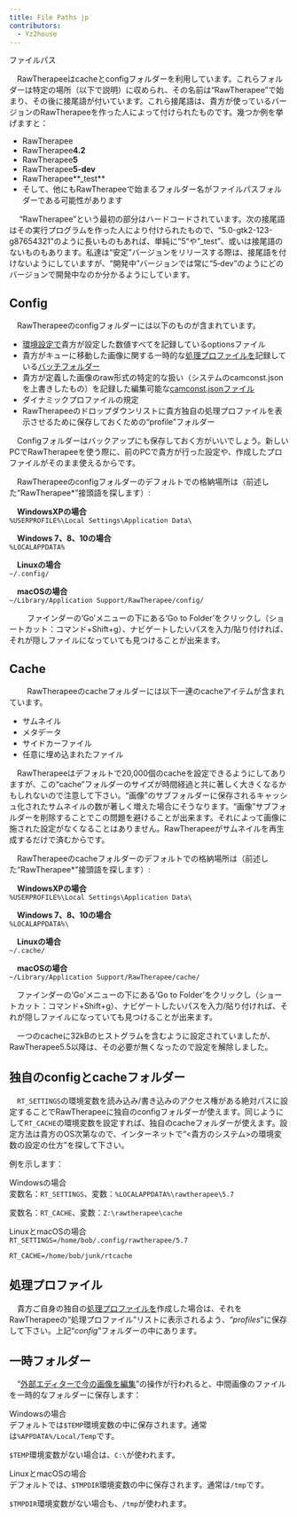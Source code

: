 ```yaml
---
title: File Paths jp
contributors:
  - Yz2house
---
```


<div class="pagetitle">

ファイルパス

</div>

　RawTherapeeはcacheとconfigフォルダーを利用しています。これらフォルダーは特定の場所（以下で説明）に収められ、その名前は“RawTherapee”で始まり、その後に接尾語が付いています。これら接尾語は、貴方が使っているバージョンのRawTherapeeを作った人によって付けられたものです。幾つか例を挙げますと：

- RawTherapee
- RawTherapee**4.2**
- RawTherapee**5**
- RawTherapee**5-dev**
- RawTherapee**_test**
- そして、他にもRawTherapeeで始まるフォルダー名がファイルパスフォルダーである可能性があります

　
“RawTherapee”という最初の部分はハードコードされています。次の接尾語はその実行プログラムを作った人により付けられたもので、“5.0-gtk2-123-g87654321”のように長いものもあれば、単純に”5“や”_test”、或いは接尾語のないものもあります。私達は“安定”バージョンをリリースする際は、接尾語を付けないようにしていますが、“開発中”バージョンでは常に“5‐dev”のようにどのバージョンで開発中なのか分かるようにしています。

## Config

　RawTherapeeのconfigフォルダーには以下のものが含まれています。

- [環境設定で](Preferences/jp.md)貴方が設定した数値すべてを記録しているoptionsファイル
- 貴方がキューに移動した画像に関する一時的な[処理プロファイルを](Sidecar_Files_-_Processing_Profiles.md)記録している[バッチフォルダー](The_Batch_Queue.md)
- 貴方が定義した画像のraw形式の特定的な扱い（システムのcamconst.jsonを上書きしたもの）を記録した編集可能な[camconst.jsonファイル](Adding_Support_for_New_Raw_Formats.md)
- ダイナミックプロファイルの規定
- RawTherapeeのドロップダウンリストに貴方独自の処理プロファイルを表示させるために保存しておくための“profile”フォルダー

　Configフォルダーはバックアップにも保存しておく方がいいでしょう。新しいPCでRawTherapeeを使う際に、前のPCで貴方が行った設定や、作成したプロファイルがそのまま使えるからです。

　RawTherapeeのconfigフォルダーのデフォルトでの格納場所は（前述した“RawTherapee\*”接頭語を探します）:

　**WindowsXPの場合**  
`%USERPROFILE%\Local Settings\Application Data\`

　**Windows 7、8、10の場合**  
`%LOCALAPPDATA%`

　**Linuxの場合**  
`~/.config/`

　**macOSの場合**  
`~/Library/Application Support/RawTherapee/config/`

　 　ファインダーの‘Go’メニューの下にある‘Go to
Folder’をクリックし（ショートカット：コマンド+Shift+g）、ナビゲートしたいパスを入力/貼り付ければ、それが隠しファイルになっていても見つけることが出来ます。

## Cache

　
　RawTherapeeのcacheフォルダーには以下一連のcacheアイテムが含まれています。

- サムネイル
- メタデータ
- サイドカーファイル
- 任意に埋め込まれたファイル

　RawTherapeeはデフォルトで20,000個のcacheを設定できるようにしてありますが、この“cache”フォルダーのサイズが時間経過と共に著しく大きくなるかもしれないので注意して下さい。“画像”のサブフォルダーに保存されるキャッシュ化されたサムネイルの数が著しく増えた場合にそうなります。“画像”サブフォルダーを削除することでこの問題を避けることが出来ます。それによって画像に施された設定がなくなることはありません。RawTherapeeがサムネイルを再生成するだけで済むからです。

　RawTherapeeのcacheフォルダーのデフォルトでの格納場所は（前述した“RawTherapee\*”接頭語を探します）:

　**WindowsXPの場合**  
`%USERPROFILE%\Local Settings\Application Data\`

　**Windows 7、8、10の場合**  
`%LOCALAPPDATA%\`

　**Linuxの場合**  
`~/.cache/`

　**macOSの場合**  
`~/Library/Application Support/RawTherapee/cache/`

　ファインダーの‘Go’メニューの下にある‘Go to
Folder’をクリックし（ショートカット：コマンド+Shift+g）、ナビゲートしたいパスを入力/貼り付ければ、それが隠しファイルになっていても見つけることが出来ます。

　一つのcacheに32kBのヒストグラムを含むように設定されていましたが、RawTherapee5.5以降は、その必要が無くなったので設定を解除しました。

## 独自のconfigとcacheフォルダー

　`RT_SETTINGS`の環境変数を読み込み/書き込みのアクセス権がある絶対パスに設定することでRawTherapeeに独自のconfigフォルダーが使えます。同じようにして`RT_CACHE`の環境変数を設定すれば、独自のcacheフォルダーが使えます。設定方法は貴方のOS次第なので、インターネットで“<貴方のシステム>の環境変数の設定の仕方”を探して下さい。

例を示します：

Windowsの場合  
変数名：`RT_SETTINGS`、変数：`%LOCALAPPDATA%\rawtherapee\5.7`

変数名：`RT_CACHE`、変数：`Z:\rawtherapee\cache`

LinuxとmacOSの場合  
`RT_SETTINGS=/home/bob/.config/rawtherapee/5.7`

`RT_CACHE=/home/bob/junk/rtcache`

## 処理プロファイル

　貴方ご自身の独自の[処理プロファイルを](Sidecar_Files_-_Processing_Profiles/jp#サイドカーファイル‐処理プロファイル.md)作成した場合は、それをRawTherapeeの“処理プロファイル”リストに表示されるよう、“*profiles*”に保存して下さい。上記“*config*”フォルダーの中にあります。

## 一時フォルダー

　“[外部エディターで今の画像を編集](Edit_Current_Image_in_External_Editor/jp.md)”の操作が行われると、中間画像のファイルを一時的なフォルダーに保存します：

Windowsの場合  
デフォルトでは`$TEMP`環境変数の中に保存されます。通常は`%APPDATA%/Local/Temp`です。

`$TEMP`環境変数がない場合は、`C:\`が使われます。

<!-- -->

LinuxとmacOSの場合  
デフォルトでは、`$TMPDIR`環境変数の中に保存されます。通常は`/tmp`です。

`$TMPDIR`環境変数がない場合も、`/tmp`が使われます。
